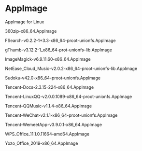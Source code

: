 # AppImage
AppImage for Linux

360zip-x86_64.AppImage

FSearch-v0.2.2-1+3.3-x86_64-proot-unionfs.AppImage

gThumb-v3.12.2-1_x86_64-prot-unionfs-lib.AppImage

ImageMagick-v6.9.11.60-x86_64.AppImage

NetEase_Cloud_Music-v2.0.2-x86_64-proot-unionfs-lib.AppImage

Sudoku-v42.0-x86_64-proot-unionfs.AppImage

Tencent-Docs-2.3.15-224-x86_64.AppImage

Tencent-LinuxQQ-v2.0.0.1089-x86_64-proot-unionfs.AppImage

Tencent-QQMusic-v1.1.4-x86_64.AppImage

Tencent-WeChat-v2.1.1-x86_64-proot-unionfs.AppImage

Tencent-WemeetApp-v3.9.0.1-x86_64.AppImage

WPS_Office_11.1.0.11664-amd64.AppImage

Yozo_Office_2019-x86_64.AppImage 
